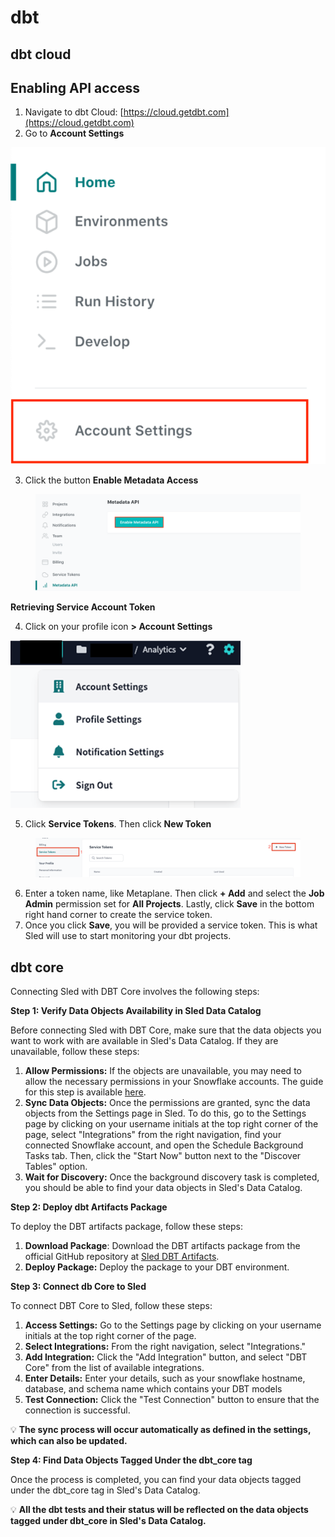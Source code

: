 # dbt



## dbt cloud

## Enabling API access

1. Navigate to dbt Cloud: [https://cloud.getdbt.com](https://cloud.getdbt.com)
2. Go to **Account Settings**

![](<../.gitbook/assets/grafik (4).png>)

3. Click the button **Enable Metadata Access**

<figure><img src="../.gitbook/assets/grafik.png" alt=""><figcaption></figcaption></figure>

**Retrieving Service Account Token**

4. Click on your profile icon **> Account Settings**

![](<../.gitbook/assets/grafik (1).png>)

5. Click **Service Tokens**. Then click **New Token**

<figure><img src="../.gitbook/assets/grafik (6).png" alt=""><figcaption></figcaption></figure>

6. Enter a token name, like Metaplane. Then click **+ Add** and select the **Job Admin** permission set for **All Projects**. Lastly, click **Save** in the bottom right hand corner to create the service token.
7. Once you click **Save**, you will be provided a service token. This is what Sled will use to start monitoring your dbt projects.



## dbt core

Connecting Sled with DBT Core involves the following steps:

**Step 1: Verify Data Objects Availability in Sled Data Catalog**

Before connecting Sled with DBT Core, make sure that the data objects you want to work with are available in Sled's Data Catalog. If they are unavailable, follow these steps:

1. **Allow Permissions:** If the objects are unavailable, you may need to allow the necessary permissions in your Snowflake accounts. The guide for this step is available [here](https://docs.sled.so/snowflake\_connection#grants-read-access-to-data).
2. **Sync Data Objects:** Once the permissions are granted, sync the data objects from the Settings page in Sled. To do this, go to the Settings page by clicking on your username initials at the top right corner of the page, select "Integrations" from the right navigation, find your connected Snowflake account, and open the Schedule Background Tasks tab. Then, click the "Start Now" button next to the "Discover Tables" option.
3. **Wait for Discovery:** Once the background discovery task is completed, you should be able to find your data objects in Sled's Data Catalog.

**Step 2: Deploy dbt Artifacts Package**

To deploy the DBT artifacts package, follow these steps:

1. **Download Package**: Download the DBT artifacts package from the official GitHub repository at [Sled DBT Artifacts](https://github.com/Snowboard-Software/dbt\_artifacts).
2. **Deploy Package:** Deploy the package to your DBT environment.

**Step 3: Connect db Core to Sled**

To connect DBT Core to Sled, follow these steps:

1. **Access Settings:** Go to the Settings page by clicking on your username initials at the top right corner of the page.
2. **Select Integrations:** From the right navigation, select "Integrations."
3. **Add Integration:** Click the "Add Integration" button, and select "DBT Core" from the list of available integrations.
4. **Enter Details:** Enter your details, such as your snowflake hostname, database, and schema name which contains your DBT models
5. **Test Connection:** Click the "Test Connection" button to ensure that the connection is successful.

💡 **The sync process will occur automatically as defined in the settings, which can also be updated.**



**Step 4: Find Data Objects Tagged Under the dbt\_core tag**

Once the process is completed, you can find your data objects tagged under the dbt\_core tag in Sled's Data Catalog.

💡 **All the dbt tests and their status will be reflected on the data objects tagged under dbt\_core in Sled's Data Catalog.**

